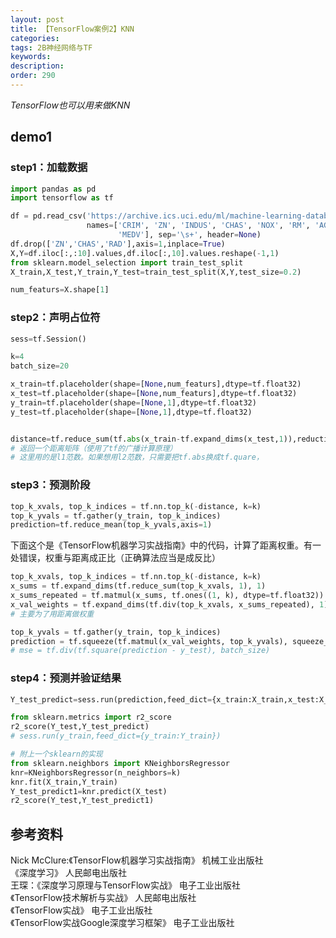 ```yaml
---
layout: post
title: 【TensorFlow案例2】KNN
categories:
tags: 2B神经网络与TF
keywords:
description:
order: 290
---
```


*TensorFlow也可以用来做KNN*

## demo1
### step1：加载数据
```py
import pandas as pd
import tensorflow as tf

df = pd.read_csv('https://archive.ics.uci.edu/ml/machine-learning-databases/housing/housing.data',
                 names=['CRIM', 'ZN', 'INDUS', 'CHAS', 'NOX', 'RM', 'AGE', 'DIS', 'RAD', 'TAX', 'PTRATIO', 'B', 'LSTAT',
                        'MEDV'], sep='\s+', header=None)
df.drop(['ZN','CHAS','RAD'],axis=1,inplace=True)
X,Y=df.iloc[:,:10].values,df.iloc[:,10].values.reshape(-1,1)
from sklearn.model_selection import train_test_split
X_train,X_test,Y_train,Y_test=train_test_split(X,Y,test_size=0.2)

num_featurs=X.shape[1]
```

### step2：声明占位符
```py
sess=tf.Session()

k=4
batch_size=20

x_train=tf.placeholder(shape=[None,num_featurs],dtype=tf.float32)
x_test=tf.placeholder(shape=[None,num_featurs],dtype=tf.float32)
y_train=tf.placeholder(shape=[None,1],dtype=tf.float32)
y_test=tf.placeholder(shape=[None,1],dtype=tf.float32)


distance=tf.reduce_sum(tf.abs(x_train-tf.expand_dims(x_test,1)),reduction_indices=2)
# 返回一个距离矩阵（使用了tf的广播计算原理）
# 这里用的是l1范数。如果想用l2范数，只需要把tf.abs换成tf.quare，
```
### step3：预测阶段

```py
top_k_xvals, top_k_indices = tf.nn.top_k(-distance, k=k)
top_k_yvals = tf.gather(y_train, top_k_indices)
prediction=tf.reduce_mean(top_k_yvals,axis=1)
```


下面这个是《TensorFlow机器学习实战指南》中的代码，计算了距离权重。有一处错误，权重与距离成正比（正确算法应当是成反比）
```py
top_k_xvals, top_k_indices = tf.nn.top_k(-distance, k=k)
x_sums = tf.expand_dims(tf.reduce_sum(top_k_xvals, 1), 1)
x_sums_repeated = tf.matmul(x_sums, tf.ones((1, k), dtype=tf.float32))
x_val_weights = tf.expand_dims(tf.div(top_k_xvals, x_sums_repeated), 1)
# 主要为了用距离做权重

top_k_yvals = tf.gather(y_train, top_k_indices)
prediction = tf.squeeze(tf.matmul(x_val_weights, top_k_yvals), squeeze_dims=[1])
# mse = tf.div(tf.square(prediction - y_test), batch_size)
```
### step4：预测并验证结果
```py
Y_test_predict=sess.run(prediction,feed_dict={x_train:X_train,x_test:X_test,y_train:Y_train})

from sklearn.metrics import r2_score
r2_score(Y_test,Y_test_predict)
# sess.run(y_train,feed_dict={y_train:Y_train})

# 附上一个sklearn的实现
from sklearn.neighbors import KNeighborsRegressor
knr=KNeighborsRegressor(n_neighbors=k)
knr.fit(X_train,Y_train)
Y_test_predict1=knr.predict(X_test)
r2_score(Y_test,Y_test_predict1)

```

## 参考资料
Nick McClure:《TensorFlow机器学习实战指南》 机械工业出版社  
《深度学习》 人民邮电出版社  
王琛：《深度学习原理与TensorFlow实战》 电子工业出版社  
《TensorFlow技术解析与实战》 人民邮电出版社  
《TensorFlow实战》 电子工业出版社  
《TensorFlow实战Google深度学习框架》 电子工业出版社
